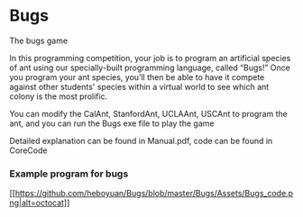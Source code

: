 # Bugs
The bugs game 

In this programming competition, your job is to program an artificial species of ant using our specially-built programming language, called “Bugs!” Once you program your ant species, you’ll then be able to have it compete against other students' species within a virtual world to see which ant colony is the most prolific.

You can modify the CalAnt, StanfordAnt, UCLAAnt, USCAnt to program the ant, and you can run the Bugs exe file to play the game

Detailed explanation can be found in Manual.pdf, code can be found in CoreCode

### Example program for bugs

[[https://github.com/heboyuan/Bugs/blob/master/Bugs/Assets/Bugs_code.png|alt=octocat]]
